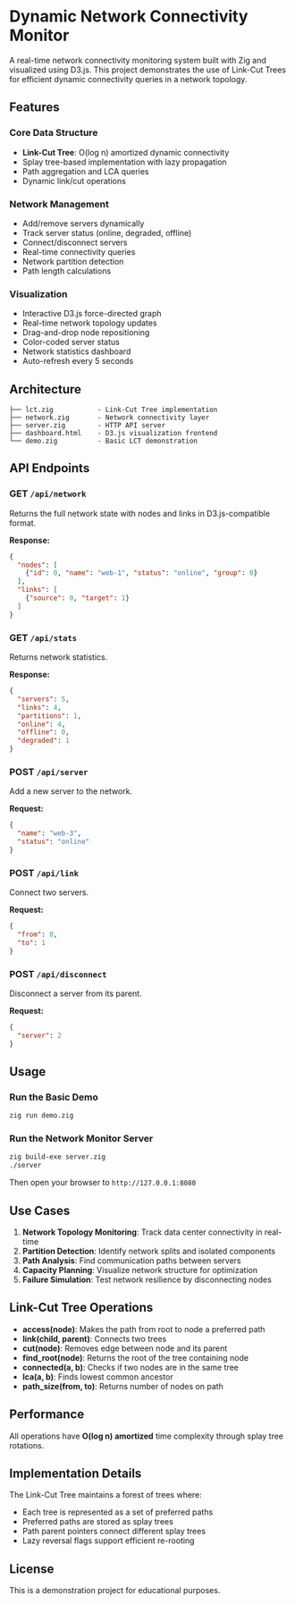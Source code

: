 # Dynamic Network Connectivity Monitor

A real-time network connectivity monitoring system built with Zig and visualized using D3.js. This project demonstrates the use of Link-Cut Trees for efficient dynamic connectivity queries in a network topology.

## Features

### Core Data Structure
- **Link-Cut Tree**: O(log n) amortized dynamic connectivity
- Splay tree-based implementation with lazy propagation
- Path aggregation and LCA queries
- Dynamic link/cut operations

### Network Management
- Add/remove servers dynamically
- Track server status (online, degraded, offline)
- Connect/disconnect servers
- Real-time connectivity queries
- Network partition detection
- Path length calculations

### Visualization
- Interactive D3.js force-directed graph
- Real-time network topology updates
- Drag-and-drop node repositioning
- Color-coded server status
- Network statistics dashboard
- Auto-refresh every 5 seconds

## Architecture

```
├── lct.zig           - Link-Cut Tree implementation
├── network.zig       - Network connectivity layer
├── server.zig        - HTTP API server
├── dashboard.html    - D3.js visualization frontend
└── demo.zig          - Basic LCT demonstration
```

## API Endpoints

### GET `/api/network`
Returns the full network state with nodes and links in D3.js-compatible format.

**Response:**
```json
{
  "nodes": [
    {"id": 0, "name": "web-1", "status": "online", "group": 0}
  ],
  "links": [
    {"source": 0, "target": 1}
  ]
}
```

### GET `/api/stats`
Returns network statistics.

**Response:**
```json
{
  "servers": 5,
  "links": 4,
  "partitions": 1,
  "online": 4,
  "offline": 0,
  "degraded": 1
}
```

### POST `/api/server`
Add a new server to the network.

**Request:**
```json
{
  "name": "web-3",
  "status": "online"
}
```

### POST `/api/link`
Connect two servers.

**Request:**
```json
{
  "from": 0,
  "to": 1
}
```

### POST `/api/disconnect`
Disconnect a server from its parent.

**Request:**
```json
{
  "server": 2
}
```

## Usage

### Run the Basic Demo
```bash
zig run demo.zig
```

### Run the Network Monitor Server
```bash
zig build-exe server.zig
./server
```

Then open your browser to `http://127.0.0.1:8080`

## Use Cases

1. **Network Topology Monitoring**: Track data center connectivity in real-time
2. **Partition Detection**: Identify network splits and isolated components
3. **Path Analysis**: Find communication paths between servers
4. **Capacity Planning**: Visualize network structure for optimization
5. **Failure Simulation**: Test network resilience by disconnecting nodes

## Link-Cut Tree Operations

- **access(node)**: Makes the path from root to node a preferred path
- **link(child, parent)**: Connects two trees
- **cut(node)**: Removes edge between node and its parent
- **find_root(node)**: Returns the root of the tree containing node
- **connected(a, b)**: Checks if two nodes are in the same tree
- **lca(a, b)**: Finds lowest common ancestor
- **path_size(from, to)**: Returns number of nodes on path

## Performance

All operations have **O(log n) amortized** time complexity through splay tree rotations.

## Implementation Details

The Link-Cut Tree maintains a forest of trees where:
- Each tree is represented as a set of preferred paths
- Preferred paths are stored as splay trees
- Path parent pointers connect different splay trees
- Lazy reversal flags support efficient re-rooting

## License

This is a demonstration project for educational purposes.
